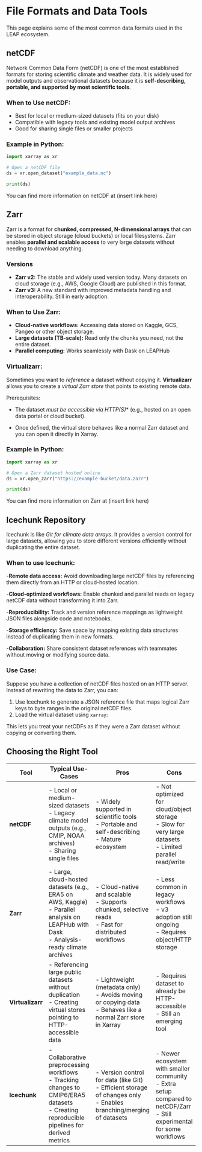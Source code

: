 # File Formats and Data Tools

This page explains some of the most common data formats used in the LEAP ecosystem.

## netCDF

Network Common Data Form (netCDF) is one of the most established formats for storing scientific climate and weather data. It is widely used for model outputs and observational datasets because it is **self-describing, portable, and supported by most scientific tools**.

### When to Use netCDF:

- Best for local or medium-sized datasets (fits on your disk)
- Compatible with legacy tools and existing model output archives
- Good for sharing single files or smaller projects

### Example in Python:

```python
import xarray as xr

# Open a netCDF file
ds = xr.open_dataset("example_data.nc")

print(ds)
```

You can find more information on netCDF at (insert link here)

## Zarr

Zarr is a format for **chunked, compressed, N-dimensional arrays** that can be stored in object storage (cloud buckets) or local filesystems. Zarr enables **parallel and scalable access** to very large datasets without needing to download anything.

### Versions

- **Zarr v2:** The stable and widely used version today. Many datasets on cloud storage (e.g., AWS, Google Cloud) are published in this format.
- **Zarr v3:** A new standard with improved metadata handling and interoperability. Still in early adoption.

### When to Use Zarr:

- **Cloud-native workflows:** Accessing data stored on Kaggle, GCS, Pangeo or other object storage.
- **Large datasets (TB-scale):** Read only the chunks you need, not the entire dataset.
- **Parallel computing:** Works seamlessly with Dask on LEAPHub

### Virtualizarr:

Sometimes you want to *reference* a dataset without copying it. **Virtualizarr** allows you to create a *virtual Zarr store* that points to existing remote data.

Prerequisites:

- The dataset *must be accessible via HTTP(S)*\* (e.g., hosted on an open data portal or cloud bucket).

- Once defined, the virtual store behaves like a normal Zarr dataset and you can open it directly in Xarray.

### Example in Python:

```python
import xarray as xr

# Open a Zarr dataset hosted online
ds = xr.open_zarr("https://example-bucket/data.zarr")

print(ds)
```

You can find more information on Zarr at (insert link here)

## Icechunk Repository

Icechunk is like *Git for climate data arrays*. It provides a version control for large datasets, allowing you to store different versions efficiently without duplicating the entire dataset.

### When to use Icechunk:

-**Remote data access:** Avoid downloading large netCDF files by referencing them directly from an HTTP or cloud-hosted location.

-**Cloud-optimized workflows:** Enable chunked and parallel reads on legacy netCDF data without transforming it into Zarr.

-**Reproducibility:** Track and version reference mappings as lightweight JSON files alongside code and notebooks.

-**Storage efficiency:** Save space by mapping existing data structures instead of duplicating them in new formats.

-**Collaboration:** Share consistent dataset references with teammates without moving or modifying source data.

### Use Case:

Suppose you have a collection of netCDF files hosted on an HTTP server. Instead of rewriting the data to Zarr, you can:

1. Use Icechunk to generate a JSON reference file that maps logical Zarr keys to byte ranges in the original netCDF files.
1. Load the virtual dataset using `xarray`:

This lets you treat your netCDFs as if they were a Zarr dataset without copying or converting them.

## Choosing the Right Tool

| Tool             | Typical Use-Cases                                                                                                                             | Pros                                                                                                                    | Cons                                                                                                                         |
| ---------------- | --------------------------------------------------------------------------------------------------------------------------------------------- | ----------------------------------------------------------------------------------------------------------------------- | ---------------------------------------------------------------------------------------------------------------------------- |
| **netCDF**       | - Local or medium-sized datasets<br>- Legacy climate model outputs (e.g., CMIP, NOAA archives)<br>- Sharing single files                      | - Widely supported in scientific tools<br>- Portable and self-describing<br>- Mature ecosystem                          | - Not optimized for cloud/object storage<br>- Slow for very large datasets<br>- Limited parallel read/write                  |
| **Zarr**         | - Large, cloud-hosted datasets (e.g., ERA5 on AWS, Kaggle)<br>- Parallel analysis on LEAPHub with Dask<br>- Analysis-ready climate archives   | - Cloud-native and scalable<br>- Supports chunked, selective reads<br>- Fast for distributed workflows                  | - Less common in legacy workflows<br>- v3 adoption still ongoing<br>- Requires object/HTTP storage                           |
| **Virtualizarr** | - Referencing large public datasets without duplication<br>- Creating virtual stores pointing to HTTP-accessible data                         | - Lightweight (metadata only)<br>- Avoids moving or copying data<br>- Behaves like a normal Zarr store in Xarray        | - Requires dataset to already be HTTP-accessible<br>- Still an emerging tool                                                 |
| **Icechunk**     | - Collaborative preprocessing workflows<br>- Tracking changes to CMIP6/ERA5 datasets<br>- Creating reproducible pipelines for derived metrics | - Version control for data (like Git)<br>- Efficient storage of changes only<br>- Enables branching/merging of datasets | - Newer ecosystem with smaller community<br>- Extra setup compared to netCDF/Zarr<br>- Still experimental for some workflows |
